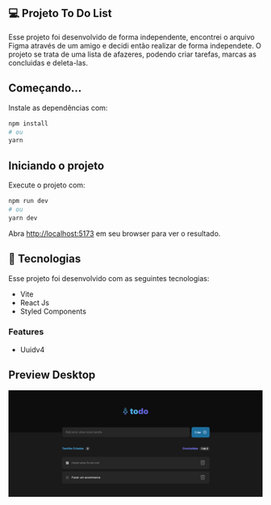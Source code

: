 ## 💻 Projeto To Do List

Esse projeto foi desenvolvido de forma independente, encontrei o arquivo Figma através de um amigo e decidi então realizar de forma independete. O projeto se trata de uma lista de afazeres, podendo criar tarefas, marcas as concluidas e deleta-las. 

## Começando...

Instale as dependências com:

```bash
npm install
# ou
yarn 
```

## Iniciando o projeto

Execute o projeto com:

```bash
npm run dev
# ou
yarn dev
```

Abra [http://localhost:5173](http://localhost:5173) em seu browser para ver o resultado.

## 🚀 Tecnologias

Esse projeto foi desenvolvido com as seguintes tecnologias:

- Vite
- React Js
- Styled Components

### Features

- Uuidv4

## Preview Desktop 

![Projeto todo-list](/github/todo-list.png)






